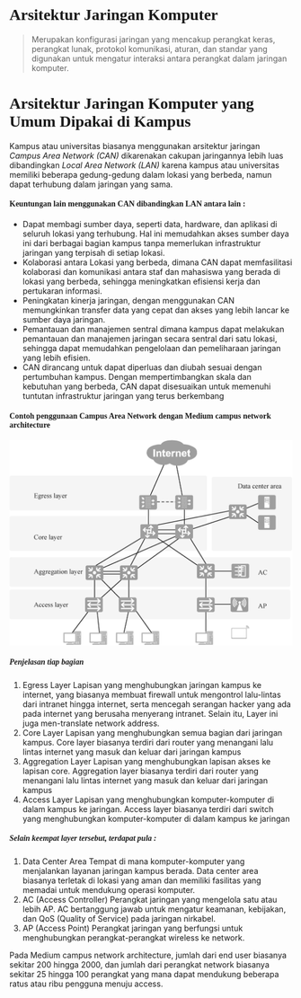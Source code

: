**<h1 style="font-family:bahnschrift;">Arsitektur Jaringan Komputer</h1>**
> Merupakan konfigurasi jaringan yang mencakup perangkat keras, perangkat lunak, protokol komunikasi, aturan, dan standar yang digunakan untuk mengatur interaksi antara perangkat dalam jaringan komputer.

**<h1 style="font-family:bahnschrift;">Arsitektur Jaringan Komputer yang Umum Dipakai di Kampus</h1>**

Kampus atau universitas biasanya menggunakan arsitektur jaringan *Campus Area Network (CAN)* dikarenakan cakupan jaringannya lebih luas dibandingkan *Local Area Network (LAN)* karena kampus atau universitas memiliki beberapa gedung-gedung dalam lokasi yang berbeda, namun dapat terhubung dalam jaringan yang sama.

**<h4 class ="isi" style="font-family:bahnschrift;">Keuntungan lain menggunakan CAN dibandingkan LAN antara lain : </h4>**

- Dapat membagi sumber daya, seperti data, hardware, dan aplikasi di seluruh lokasi yang terhubung. Hal ini memudahkan akses sumber daya ini dari berbagai bagian kampus tanpa memerlukan infrastruktur jaringan yang terpisah di setiap lokasi.
- Kolaborasi antara Lokasi yang berbeda, dimana CAN dapat memfasilitasi kolaborasi dan komunikasi antara staf dan mahasiswa yang berada di lokasi yang berbeda, sehingga meningkatkan efisiensi kerja dan pertukaran informasi.
- Peningkatan kinerja jaringan, dengan menggunakan CAN memungkinkan transfer data yang cepat dan akses yang lebih lancar ke sumber daya jaringan.
- Pemantauan dan manajemen sentral dimana kampus dapat melakukan pemantauan dan manajemen jaringan secara sentral dari satu lokasi, sehingga dapat memudahkan pengelolaan dan pemeliharaan jaringan yang lebih efisien.
- CAN dirancang untuk dapat diperluas dan diubah sesuai dengan pertumbuhan kampus. Dengan mempertimbangkan skala dan kebutuhan yang berbeda, CAN dapat disesuaikan untuk memenuhi tuntutan infrastruktur jaringan yang terus berkembang

<h4 class ="isi" style="font-family:bahnschrift;">Contoh penggunaan Campus Area Network dengan Medium campus network architecture</h4>

<img src="assets/campus network.png"><br>

<h5 class ="isi" style="font-family:bahnschrift;">Penjelasan tiap bagian</h5>

1. Egress Layer 
    Lapisan yang menghubungkan jaringan kampus ke internet, yang biasanya membuat firewall untuk mengontrol lalu-lintas dari intranet hingga internet, serta mencegah serangan hacker yang ada pada internet yang berusaha menyerang intranet. Selain itu, Layer ini juga men-translate network address.
2. Core Layer
    Lapisan yang menghubungkan semua bagian dari jaringan kampus. Core layer biasanya terdiri dari router yang menangani lalu lintas internet yang masuk dan keluar dari jaringan kampus
3. Aggregation Layer
    Lapisan yang menghubungkan lapisan akses ke lapisan core. Aggregation layer biasanya terdiri dari router yang menangani lalu lintas internet yang masuk dan keluar dari jaringan kampus
4. Access Layer
    Lapisan yang menghubungkan komputer-komputer di dalam kampus ke jaringan. Access layer biasanya terdiri dari switch yang menghubungkan komputer-komputer di dalam kampus ke jaringan

<h5 class ="isi" style="font-family:bahnschrift;">Selain keempat layer tersebut, terdapat pula :</h5>

1. Data Center Area
    Tempat di mana komputer-komputer yang menjalankan layanan jaringan kampus berada. Data center area biasanya terletak di lokasi yang aman dan memiliki fasilitas yang memadai untuk mendukung operasi komputer.
2. AC (Access Controller)
    Perangkat jaringan yang mengelola satu atau lebih AP. AC bertanggung jawab untuk mengatur keamanan, kebijakan, dan QoS (Quality of Service) pada jaringan nirkabel.
3. AP (Access Point)
   Perangkat jaringan yang berfungsi untuk menghubungkan perangkat-perangkat wireless ke network.

Pada Medium campus network architecture, jumlah dari end user biasanya sekitar 200 hingga 2000, dan jumlah dari perangkat network biasanya sekitar 25 hingga 100 perangkat yang mana dapat mendukung beberapa ratus atau ribu pengguna menuju access.
